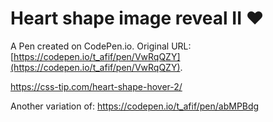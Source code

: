 # Heart shape image reveal  II ❤️

A Pen created on CodePen.io. Original URL: [https://codepen.io/t_afif/pen/VwRqQZY](https://codepen.io/t_afif/pen/VwRqQZY).

https://css-tip.com/heart-shape-hover-2/

Another variation of: https://codepen.io/t_afif/pen/abMPBdg